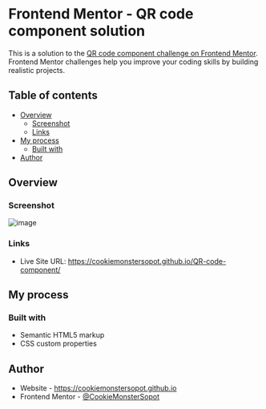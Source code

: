 # Frontend Mentor - QR code component solution

This is a solution to the [QR code component challenge on Frontend Mentor](https://www.frontendmentor.io/challenges/qr-code-component-iux_sIO_H). Frontend Mentor challenges help you improve your coding skills by building realistic projects. 

## Table of contents

- [Overview](#overview)
  - [Screenshot](#screenshot)
  - [Links](#links)
- [My process](#my-process)
  - [Built with](#built-with)
- [Author](#author)

## Overview

### Screenshot

![image](https://user-images.githubusercontent.com/114802117/207701095-69c0f83e-645d-49d2-8386-ea18f8c09708.png)


### Links

- Live Site URL: https://cookiemonstersopot.github.io/QR-code-component/

## My process

### Built with

- Semantic HTML5 markup
- CSS custom properties

## Author

- Website - https://cookiemonstersopot.github.io
- Frontend Mentor - [@CookieMonsterSopot](https://www.frontendmentor.io/profile/CookieMonsterSopot)

